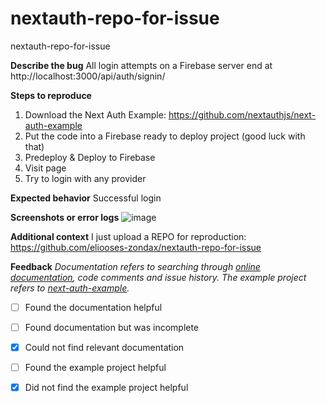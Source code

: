 # nextauth-repo-for-issue
nextauth-repo-for-issue

**Describe the bug**
All login attempts on a Firebase server end at http://localhost:3000/api/auth/signin/<provider>

**Steps to reproduce**
1. Download the Next Auth Example: https://github.com/nextauthjs/next-auth-example
2. Put the code into a Firebase ready to deploy project (good luck with that)
3. Predeploy & Deploy to Firebase
4. Visit page
5. Try to login with any provider

**Expected behavior**
Successful login

**Screenshots or error logs**
![image](https://user-images.githubusercontent.com/74009760/104827502-0e3c1500-583d-11eb-8c9c-72d914c4cd92.png)

**Additional context**
I just upload a REPO for reproduction: https://github.com/eliooses-zondax/nextauth-repo-for-issue

**Feedback**
*Documentation refers to searching through [online documentation](https://next-auth.js.org), code comments and issue history. The example project refers to [next-auth-example](https://github.com/iaincollins/next-auth-example).*

* [ ] Found the documentation helpful
* [ ] Found documentation but was incomplete
* [X] Could not find relevant documentation
* [ ] Found the example project helpful
* [X] Did not find the example project helpful


